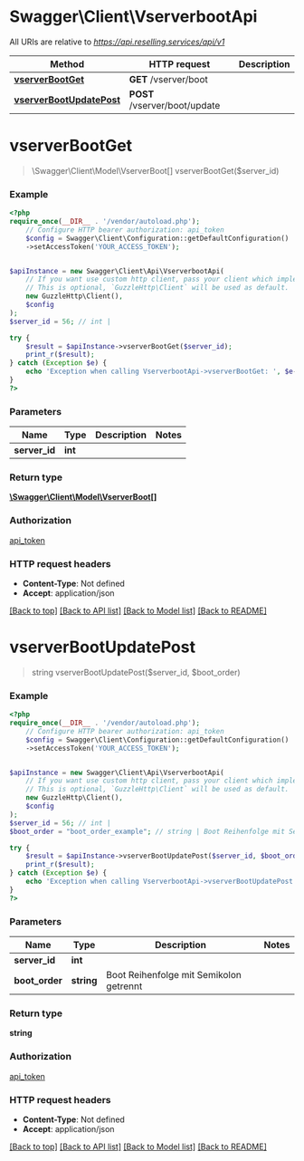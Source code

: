 # Swagger\Client\VserverbootApi

All URIs are relative to *https://api.reselling.services/api/v1*

Method | HTTP request | Description
------------- | ------------- | -------------
[**vserverBootGet**](VserverbootApi.md#vserverbootget) | **GET** /vserver/boot | 
[**vserverBootUpdatePost**](VserverbootApi.md#vserverbootupdatepost) | **POST** /vserver/boot/update | 

# **vserverBootGet**
> \Swagger\Client\Model\VserverBoot[] vserverBootGet($server_id)



### Example
```php
<?php
require_once(__DIR__ . '/vendor/autoload.php');
    // Configure HTTP bearer authorization: api_token
    $config = Swagger\Client\Configuration::getDefaultConfiguration()
    ->setAccessToken('YOUR_ACCESS_TOKEN');


$apiInstance = new Swagger\Client\Api\VserverbootApi(
    // If you want use custom http client, pass your client which implements `GuzzleHttp\ClientInterface`.
    // This is optional, `GuzzleHttp\Client` will be used as default.
    new GuzzleHttp\Client(),
    $config
);
$server_id = 56; // int | 

try {
    $result = $apiInstance->vserverBootGet($server_id);
    print_r($result);
} catch (Exception $e) {
    echo 'Exception when calling VserverbootApi->vserverBootGet: ', $e->getMessage(), PHP_EOL;
}
?>
```

### Parameters

Name | Type | Description  | Notes
------------- | ------------- | ------------- | -------------
 **server_id** | **int**|  |

### Return type

[**\Swagger\Client\Model\VserverBoot[]**](../Model/VserverBoot.md)

### Authorization

[api_token](../../README.md#api_token)

### HTTP request headers

 - **Content-Type**: Not defined
 - **Accept**: application/json

[[Back to top]](#) [[Back to API list]](../../README.md#documentation-for-api-endpoints) [[Back to Model list]](../../README.md#documentation-for-models) [[Back to README]](../../README.md)

# **vserverBootUpdatePost**
> string vserverBootUpdatePost($server_id, $boot_order)



### Example
```php
<?php
require_once(__DIR__ . '/vendor/autoload.php');
    // Configure HTTP bearer authorization: api_token
    $config = Swagger\Client\Configuration::getDefaultConfiguration()
    ->setAccessToken('YOUR_ACCESS_TOKEN');


$apiInstance = new Swagger\Client\Api\VserverbootApi(
    // If you want use custom http client, pass your client which implements `GuzzleHttp\ClientInterface`.
    // This is optional, `GuzzleHttp\Client` will be used as default.
    new GuzzleHttp\Client(),
    $config
);
$server_id = 56; // int | 
$boot_order = "boot_order_example"; // string | Boot Reihenfolge mit Semikolon getrennt

try {
    $result = $apiInstance->vserverBootUpdatePost($server_id, $boot_order);
    print_r($result);
} catch (Exception $e) {
    echo 'Exception when calling VserverbootApi->vserverBootUpdatePost: ', $e->getMessage(), PHP_EOL;
}
?>
```

### Parameters

Name | Type | Description  | Notes
------------- | ------------- | ------------- | -------------
 **server_id** | **int**|  |
 **boot_order** | **string**| Boot Reihenfolge mit Semikolon getrennt |

### Return type

**string**

### Authorization

[api_token](../../README.md#api_token)

### HTTP request headers

 - **Content-Type**: Not defined
 - **Accept**: application/json

[[Back to top]](#) [[Back to API list]](../../README.md#documentation-for-api-endpoints) [[Back to Model list]](../../README.md#documentation-for-models) [[Back to README]](../../README.md)

